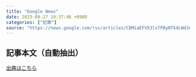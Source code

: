 ```yaml
---
title: "Google News"
date: 2025-09-27 19:37:46 +0900
categories: ["犯罪"]
source: "https://news.google.com/rss/articles/CBMiaEFVX3lxTFByNTk4LWdJeFJQVW5VSGJqdzU3b1VYSU5ONlJ4SjRYRkxQd0cwSGFKVnlNcG1pQmlCVEtCdi0tckFFMVBiMTgwaWVTUmowUGxlc2RpMlJqckEwMDEyam14Qmp6ZWhGbFlf?oc=5"
---
```


## 記事本文（自動抽出）
<body class="y0K44d EA71Tc" id="readabilityBody"></body>

[出典はこちら](https://news.google.com/rss/articles/CBMiaEFVX3lxTFByNTk4LWdJeFJQVW5VSGJqdzU3b1VYSU5ONlJ4SjRYRkxQd0cwSGFKVnlNcG1pQmlCVEtCdi0tckFFMVBiMTgwaWVTUmowUGxlc2RpMlJqckEwMDEyam14Qmp6ZWhGbFlf?oc=5)
